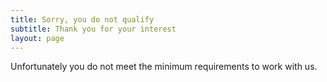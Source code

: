 ```yaml
---
title: Sorry, you do not qualify
subtitle: Thank you for your interest
layout: page
---
```

Unfortunately you do not meet the minimum requirements to work with us.

